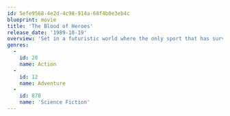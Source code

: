 ```yaml
---
id: 5efe9568-4e2d-4c98-914a-68f4b0e3eb4c
blueprint: movie
title: 'The Blood of Heroes'
release_date: '1989-10-19'
overview: 'Set in a futuristic world where the only sport that has survived in a wasted society is the brutal game known as jugging. Sallow, the leader of a rag-tag team, has played in the main Leagues before, but was cast out because of indiscretions with a lady. However now joined by a talented newcomer, Kidda, an ambitious young peasant girl he and his team find they have one last chance for glory'
genres:
  -
    id: 28
    name: Action
  -
    id: 12
    name: Adventure
  -
    id: 878
    name: 'Science Fiction'
---
```

